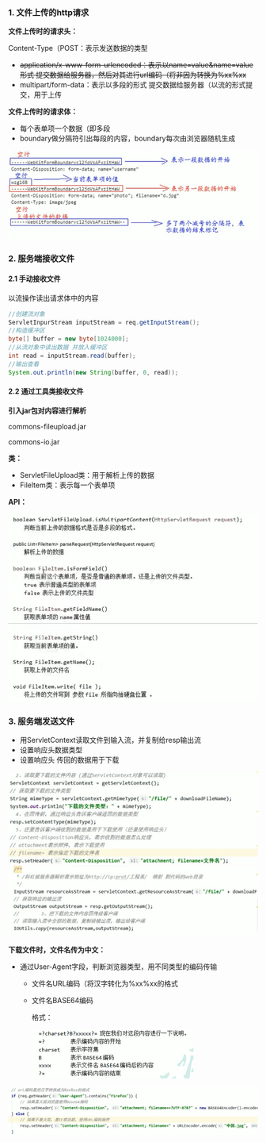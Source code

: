 ### 1. 文件上传的http请求

**文件上传时的请求头：**

Content-Type（POST：表示发送数据的类型

- ~~application/x-www-form-urlencoded：表示以name=value&name=value形式 提交数据给服务器，然后对其进行url编码（将非因为转换为%xx%xx~~
- multipart/form-data：表示以多段的形式 提交数据给服务器（以流的形式提交，用于上传



**文件上传时的请求体：**

- 每个表单项一个数据（即多段
- boundary做分隔符引出每段的内容，boundary每次由浏览器随机生成

<img src="..\img\image-20210815091148734.png" alt="image-20210815091148734" style="zoom:67%;" /> 



### 2. 服务端接收文件

#### 2.1 手动接收文件

以流操作读出请求体中的内容

```java
//创建流对象
ServletInpurStream inputStream = req.getInputStream();
//构造缓冲区
byte[] buffer = new byte[1024000];
//从流对象中读出数据 并放入缓冲区
int read = inputStream.read(buffer);
//输出查看
System.out.println(new String(buffer, 0, read));
```



#### 2.2 通过工具类接收文件

**引入jar包对内容进行解析**

commons-fileupload.jar

commons-io.jar



**类：**

- ServletFileUpload类：用于解析上传的数据
- Fileltem类：表示每一个表单项



**API：**

<img src="..\img\image-20210815094730974.png" alt="image-20210815094730974" style="zoom: 67%;" /> 





### 3. 服务端发送文件

- 用ServletContext读取文件到输入流，并复制给resp输出流
- 设置响应头数据类型
- 设置响应头 传回的数据用于下载



<img src="..\img\image-20210815104034368.png" alt="image-20210815104034368" style="zoom: 50%;" /> 

<img src="..\img\image-20210815103902481.png" alt="image-20210815103902481" style="zoom: 50%;" /> 



**下载文件时，文件名传为中文：**

- 通过User-Agent字段，判断浏览器类型，用不同类型的编码传输
  - 文件名URL编码（将汉字转化为%xx%xx的格式

  - 文件名BASE64编码

    格式：

    <img src="..\img\image-20210815110628451.png" alt="image-20210815110628451" style="zoom:50%;" /> 



<img src="..\img\image-20210815111101787.png" alt="image-20210815111101787" style="zoom:67%;" /> 